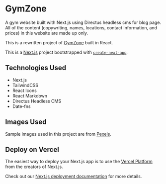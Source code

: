 # GymZone

A gym website built with Next.js using Directus headless cms for blog page. All of the content (copywriting, names, locations, contact information, and prices) in this website are made up only.

This is a rewritten project of [GymZone](https://github.com/jmartindg/GymZone) built in React.

This is a [Next.js](https://nextjs.org/) project bootstrapped with [`create-next-app`](https://github.com/vercel/next.js/tree/canary/packages/create-next-app).

## Technologies Used

- Next.js
- TailwindCSS
- React Icons
- React Markdown
- Directus Headless CMS
- Date-fns

## Images Used

Sample images used in this project are from [Pexels](https://www.pexels.com/).

## Deploy on Vercel

The easiest way to deploy your Next.js app is to use the [Vercel Platform](https://vercel.com/new?utm_medium=default-template&filter=next.js&utm_source=create-next-app&utm_campaign=create-next-app-readme) from the creators of Next.js.

Check out our [Next.js deployment documentation](https://nextjs.org/docs/deployment) for more details.
